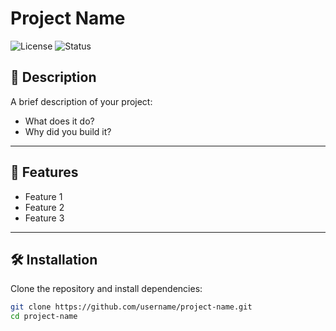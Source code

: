 # Project Name

![License](https://img.shields.io/badge/license-MIT-blue.svg)
![Status](https://img.shields.io/badge/status-active-success.svg)

## 📌 Description
A brief description of your project:
- What does it do?
- Why did you build it?

---

## 🚀 Features
- Feature 1
- Feature 2
- Feature 3

---

## 🛠️ Installation
Clone the repository and install dependencies:

```bash
git clone https://github.com/username/project-name.git
cd project-name

